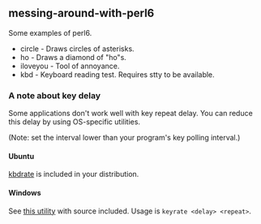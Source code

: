 ## messing-around-with-perl6

Some examples of perl6.

* circle - Draws circles of asterisks.
* ho - Draws a diamond of "ho"s.
* iloveyou - Tool of annoyance.
* kbd - Keyboard reading test. Requires stty to be available.

### A note about key delay

Some applications don't work well with key repeat delay. You can reduce
this delay by using OS-specific utilities.

(Note: set the interval lower than your program's key polling interval.)

#### Ubuntu

[kbdrate](http://manpages.ubuntu.com/manpages/trusty/man8/kbdrate.8.html) is
included in your distribution.

#### Windows

See [this utility](http://tetzfiles.com/eric/code/keyrate.zip) with source
included. Usage is `keyrate <delay> <repeat>`.
